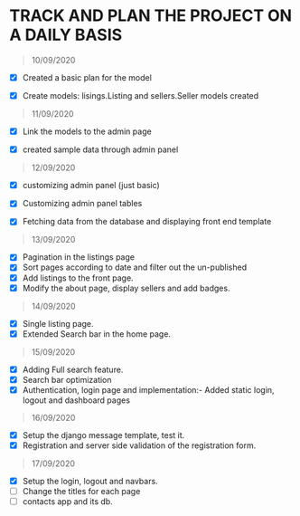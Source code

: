 # TRACK AND PLAN THE PROJECT ON A DAILY BASIS

> 10/09/2020
- [x] Created a basic plan for the model
- [x] Create models: lisings.Listing and sellers.Seller models created


> 11/09/2020
- [x] Link the models to the admin page
- [x] created sample data through admin panel


> 12/09/2020
- [x] customizing admin panel (just basic)
- [x] Customizing admin panel tables
- [x] Fetching data from the database and displaying front end template


> 13/09/2020
- [x] Pagination in the listings page
- [x] Sort pages according to date and filter out the un-published
- [x] Add listings to the front page.
- [x] Modify the about page, display sellers and add badges.

> 14/09/2020
- [x] Single listing page.
- [x] Extended Search bar in the home page.

> 15/09/2020
- [x] Adding Full search feature.
- [x] Search bar optimization
- [x] Authentication, login page and implementation:- Added static login, logout and dashboard pages
> 16/09/2020
- [x] Setup the django message template, test it.
- [x] Registration and server side validation of the registration form.
> 17/09/2020
- [x] Setup the login, logout and navbars.
- [ ] Change the titles for each page
- [ ] contacts app and its db.